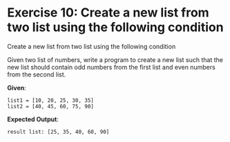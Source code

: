 # Exercise 10: Create a new list from two list using the following condition

Create a new list from two list using the following condition

Given two list of numbers, write a program to create a new list such that the new list should contain odd numbers from the first list and even numbers from the second list.

**Given**:

```text
list1 = [10, 20, 25, 30, 35]
list2 = [40, 45, 60, 75, 90]
```

**Expected Output**:

```text
result list: [25, 35, 40, 60, 90]
```
